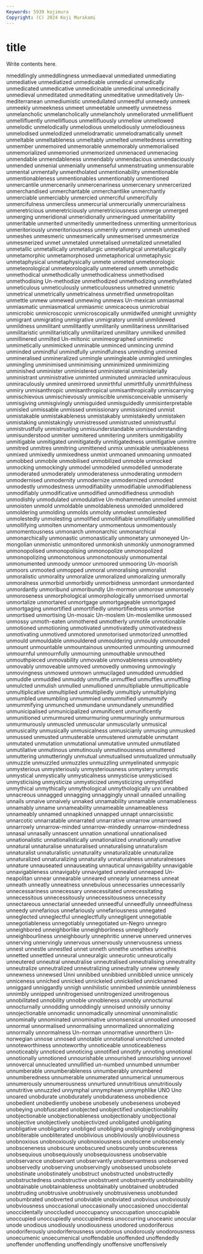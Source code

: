 ```yaml
---
Keywords: 5939 kojimura
Copyright: (C) 2024 Koji Murakami
---
```


# title

Write contents here.



nmeddlingly unmeddlingness unmediaeval
unmediated unmediating unmediative unmediatized unmedicable unmedical unmedically unmedicated unmedicative unmedicinable
unmedicinal unmedicinally unmedieval unmeditated unmeditating unmeditative unmeditatively Un-mediterranean unmediumistic unmedullated
unmeedful unmeedy unmeek unmeekly unmeekness unmeet unmeetable unmeetly unmeetness unmelancholic
unmelancholically unmelancholy unmeliorated unmellifluent unmellifluently unmellifluous unmellifluously unmellow unmellowed unmelodic
unmelodically unmelodious unmelodiously unmelodiousness unmelodised unmelodized unmelodramatic unmelodramatically unmelt unmeltable
unmeltableness unmeltably unmelted unmeltedness unmelting unmember unmemoired unmemorable unmemorably unmemorialised
unmemorialized unmemoried unmemorized unmenaced unmenacing unmendable unmendableness unmendably unmendacious unmendaciously
unmended unmenial unmenially unmenseful unmenstruating unmensurable unmental unmentally unmentholated unmentionability
unmentionable unmentionableness unmentionables unmentionably unmentioned unmercantile unmercenarily unmercenariness unmercenary unmercerized
unmerchandised unmerchantable unmerchantlike unmerchantly unmerciable unmerciably unmercied unmerciful unmercifully unmercifulness
unmerciless unmercurial unmercurially unmercurialness unmeretricious unmeretriciously unmeretriciousness unmerge unmerged unmerging
unmeridional unmeridionally unmeringued unmeritability unmeritable unmerited unmeritedly unmeritedness unmeriting unmeritorious
unmeritoriously unmeritoriousness unmerrily unmerry unmesh unmeshed unmeshes unmesmeric unmesmerically unmesmerised
unmesmerize unmesmerized unmet unmetaled unmetalised unmetalized unmetalled unmetallic unmetallically unmetallurgic
unmetallurgical unmetallurgically unmetamorphic unmetamorphosed unmetaphorical unmetaphysic unmetaphysical unmetaphysically unmete unmeted
unmeteorologic unmeteorological unmeteorologically unmetered unmeth unmethodic unmethodical unmethodically unmethodicalness unmethodised
unmethodising Un-methodize unmethodized unmethodizing unmethylated unmeticulous unmeticulously unmeticulousness unmetred unmetric
unmetrical unmetrically unmetricalness unmetrified unmetropolitan unmettle unmew unmewed unmewing unmews
Un-mexican unmiasmal unmiasmatic unmiasmatical unmiasmic unmicaceous unmicrobial unmicrobic unmicroscopic unmicroscopically
unmidwifed unmight unmighty unmigrant unmigrating unmigrative unmigratory unmild unmildewed unmildness
unmilitant unmilitantly unmilitarily unmilitariness unmilitarised unmilitaristic unmilitaristically unmilitarized unmilitary unmilked
unmilled unmillinered unmilted Un-miltonic unmimeographed unmimetic unmimetically unmimicked unminable unminced
unmincing unmind unminded unmindful unmindfully unmindfulness unminding unmined unmineralised unmineralized
unmingle unmingleable unmingled unmingles unmingling unminimised unminimising unminimized unminimizing unminished
unminister unministered unministerial unministerially unministrant unministrative unminted unminuted unmiracled unmiraculous
unmiraculously unmired unmirrored unmirthful unmirthfully unmirthfulness unmiry unmisanthropic unmisanthropical unmisanthropically
unmiscarrying unmischievous unmischievously unmiscible unmisconceivable unmiserly unmisgiving unmisgivingly unmisguided unmisguidedly
unmisinterpretable unmisled unmissable unmissed unmissionary unmissionized unmist unmistakable unmistakableness unmistakably
unmistakedly unmistaken unmistaking unmistakingly unmistressed unmistrusted unmistrustful unmistrustfully unmistrusting unmisunderstandable
unmisunderstanding unmisunderstood unmiter unmitered unmitering unmiters unmitigability unmitigable unmitigated unmitigatedly
unmitigatedness unmitigative unmitre unmitred unmitres unmitring unmittened unmix unmixable unmixableness
unmixed unmixedly unmixedness unmixt unmoaned unmoaning unmoated unmobbed unmobile unmobilised
unmobilized unmoble unmocked unmocking unmockingly unmodel unmodeled unmodelled unmoderate unmoderated
unmoderately unmoderateness unmoderating unmodern unmodernised unmodernity unmodernize unmodernized unmodest unmodestly
unmodestness unmodifiability unmodifiable unmodifiableness unmodifiably unmodificative unmodified unmodifiedness unmodish unmodishly
unmodulated unmodulative Un-mohammedan unmoiled unmoist unmoisten unmold unmoldable unmoldableness unmolded
unmoldered unmoldering unmolding unmolds unmoldy unmolest unmolested unmolestedly unmolesting unmolified
unmollifiable unmollifiably unmollified unmollifying unmolten unmomentary unmomentous unmomentously unmomentousness unmonarch
unmonarchic unmonarchical unmonarchically unmonastic unmonastically unmonetary unmoneyed Un-mongolian unmonistic unmonitored
unmonkish unmonkly unmonogrammed unmonopolised unmonopolising unmonopolize unmonopolized unmonopolizing unmonotonous unmonotonously
unmonumental unmonumented unmoody unmoor unmoored unmooring Un-moorish unmoors unmooted unmopped
unmoral unmoralising unmoralist unmoralistic unmorality unmoralize unmoralized unmoralizing unmorally unmoralness
unmorbid unmorbidly unmorbidness unmordant unmordanted unmordantly unmoribund unmoribundly Un-mormon unmorose
unmorosely unmoroseness unmorphological unmorphologically unmorrised unmortal unmortalize unmortared unmortgage unmortgageable
unmortgaged unmortgaging unmortified unmortifiedly unmortifiedness unmortise unmortised unmortising Un-mosaic Un-moslem
Un-moslemlike unmossed unmossy unmoth-eaten unmothered unmotherly unmotile unmotionable unmotioned unmotioning
unmotivated unmotivatedly unmotivatedness unmotivating unmotived unmotored unmotorised unmotorized unmottled unmould
unmouldable unmouldered unmouldering unmouldy unmounded unmount unmountable unmountainous unmounted unmounting
unmourned unmournful unmournfully unmourning unmouthable unmouthed unmouthpieced unmovability unmovable unmovableness
unmovablety unmovably unmoveable unmoved unmovedly unmoving unmovingly unmovingness unmowed unmown
unmucilaged unmudded unmuddied unmuddle unmuddled unmuddy unmuffle unmuffled unmuffles unmuffling
unmulcted unmulish unmulled unmullioned unmultipliable unmultiplicable unmultiplicative unmultiplied unmultipliedly unmultiply
unmultiplying unmumbled unmumbling unmummied unmummified unmummify unmummifying unmunched unmundane unmundanely
unmundified unmunicipalised unmunicipalized unmunificent unmunificently unmunitioned unmurmured unmurmuring unmurmuringly unmurmurous
unmurmurously unmuscled unmuscular unmuscularly unmusical unmusicality unmusically unmusicalness unmusicianly unmusing
unmusked unmussed unmusted unmusterable unmustered unmutable unmutant unmutated unmutation unmutational
unmutative unmuted unmutilated unmutilative unmutinous unmutinously unmutinousness unmuttered unmuttering unmutteringly
unmutual unmutualised unmutualized unmutually unmuzzle unmuzzled unmuzzles unmuzzling unmyelinated unmyopic
unmysterious unmysteriously unmysteriousness unmystery unmystic unmystical unmystically unmysticalness unmysticise unmysticised
unmysticising unmysticize unmysticized unmysticizing unmystified unmythical unmythically unmythological unmythologically unn
unnabbed unnacreous unnagged unnagging unnaggingly unnail unnailed unnailing unnails unnaive
unnaively unnaked unnamability unnamable unnamableness unnamably unname unnameability unnameable unnameableness
unnameably unnamed unnapkined unnapped unnapt unnarcissistic unnarcotic unnarratable unnarrated unnarrative
unnarrow unnarrowed unnarrowly unnarrow-minded unnarrow-mindedly unnarrow-mindedness unnasal unnasally unnascent unnation
unnational unnationalised unnationalistic unnationalistically unnationalized unnationally unnative unnatural unnaturalise unnaturalised
unnaturalising unnaturalism unnaturalist unnaturalistic unnaturality unnaturalizable unnaturalize unnaturalized unnaturalizing unnaturally
unnaturalness unnaturalnesses unnature unnauseated unnauseating unnautical unnavigability unnavigable unnavigableness unnavigably
unnavigated unnealed unneaped Un-neapolitan unnear unnearable unneared unnearly unnearness unneat
unneath unneatly unneatness unnebulous unnecessaries unnecessarily unnecessariness unnecessary unnecessitated unnecessitating
unnecessitous unnecessitously unnecessitousness unnecessity unnectareous unnectarial unneeded unneedful unneedfully unneedfulness
unneedy unnefarious unnefariously unnefariousness unnegated unneglected unneglectful unneglectfully unnegligent unnegotiable
unnegotiableness unnegotiably unnegotiated un-Negro unnegro unneighbored unneighborlike unneighborliness unneighborly unneighbourliness
unneighbourly unnephritic unnerve unnerved unnerves unnerving unnervingly unnervous unnervously unnervousness
unness unnest unnestle unnestled unnet unneth unnethe unnethes unnethis unnetted
unnettled unneural unneuralgic unneurotic unneurotically unneutered unneutral unneutralise unneutralised unneutralising
unneutrality unneutralize unneutralized unneutralizing unneutrally unnew unnewly unnewness unnewsed Unni
unnibbed unnibbied unnibbled unnice unnicely unniceness unniched unnicked unnickeled unnickelled
unnicknamed unniggard unniggardly unnigh unnihilistic unnimbed unnimble unnimbleness unnimbly unnipped
unnitrogenised unnitrogenized unnitrogenous unnobilitated unnobility unnoble unnobleness unnobly unnocturnal unnocturnally
unnodding unnoddingly unnoised unnoisily unnoisy unnojectionable unnomadic unnomadically unnominal unnominalistic
unnominally unnominated unnominative unnonsensical unnooked unnoosed unnormal unnormalised unnormalising unnormalized
unnormalizing unnormally unnormalness Un-norman unnormative unnorthern Un-norwegian unnose unnosed unnotable
unnotational unnotched unnoted unnoteworthiness unnoteworthy unnoticeable unnoticeableness unnoticeably unnoticed unnoticing
unnotified unnotify unnoting unnotional unnotionally unnotioned unnourishable unnourished unnourishing unnovel
unnovercal unnucleated unnullified un-numbed unnumbed unnumber unnumberable unnumberableness unnumberably unnumbered
unnumberedness unnumerable unnumerated unnumerical unnumerous unnumerously unnumerousness unnurtured unnutritious unnutritiously
unnutritive unnuzzled unnymphal unnymphean unnymphlike UNO Uno unoared unobdurate unobdurately
unobdurateness unobedience unobedient unobediently unobese unobesely unobeseness unobeyed unobeying unobfuscated
unobjected unobjectified unobjectionability unobjectionable unobjectionableness unobjectionably unobjectional unobjective unobjectively unobjectivized
unobligated unobligating unobligative unobligatory unobliged unobliging unobligingly unobligingness unobliterable unobliterated
unoblivious unobliviously unobliviousness unobnoxious unobnoxiously unobnoxiousness unobscene unobscenely unobsceneness unobscure
unobscured unobscurely unobscureness unobsequious unobsequiously unobsequiousness unobservable unobservance unobservant unobservantly
unobservantness unobserved unobservedly unobserving unobservingly unobsessed unobsolete unobstinate unobstinately unobstruct
unobstructed unobstructedly unobstructedness unobstructive unobstruent unobstruently unobtainability unobtainable unobtainableness unobtainably
unobtained unobtruded unobtruding unobtrusive unobtrusively unobtrusiveness unobtunded unobumbrated unobverted unobviable
unobviated unobvious unobviously unobviousness unoccasional unoccasionally unoccasioned unoccidental unoccidentally unoccluded
unoccupancy unoccupation unoccupiable unoccupied unoccupiedly unoccupiedness unoccurring unoceanic unocular unode
unodious unodiously unodiousness unodored unodoriferous unodoriferously unodoriferousness unodorous unodorously unodorousness
unoecumenic unoecumenical unoffendable unoffended unoffendedly unoffender unoffending unoffendingly unoffensive unoffensively

